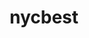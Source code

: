 ---
layout: case
title: nycbest
description:
  - NYC’s Best is an animal shelter with three locations in New York City. They are dedicated to rescuing, rehabilitating, and finding forever homes for homeless and abandoned cats, dogs, and rabbits.
  - We aimed to provide its patrons with a quick way to **easily find and adopt a pet**.
backLink: /cases/nonna
nextPage: NYC's Best
overview:
  deliverable: Responsive website
  roles:
    - Concept
    - Research
    - Visuals
    - Interaction
  duration: Dec 2022 - Feb 2023
  tool: Adobe XD
  problem: Available pet adoption websites have cluttered designs that **aren’t fully responsive, inefficient** or **unusable browsing features**, and **confusing information architecture**.
  solution:
    tag: Design a user-friendly responsive website by providing **clear navigation** and offering a **fast, efficient** pet search and adoption application process.
research:
  description: To understand the users I was designing for and their needs, I conducted qualitative research through a **competitive audit**, **empathy maps**, **interviews**, and **personas**.
  questions:
    - Who are our users?
    - What are their goals?
    - What features are needed for users to achieve these goals?
  target:
    description: The primary user group identified through my research was **working adults with families** and **early career professionals** who don’t have time to read through each pet profile.
  personas:
    - name: Niamh
      age: 35
      job: Dental hygenist
      quote: "I’m always thinking about new ways to spend quality time with my boys."
      image: portrait1.png
      goals:
        - Save for son's education
        - Find new activity to do with sons
        - Read every day
      needs:
        - Skimmable pet profiles
        - Filters for profile listings
        - Clear adoption process
    - name: Winston
      age: 21
      job: Student
      quote: "I hold high standards for myself and the people I surround myself with."
      image: portrait2.png
      goals:
        - Get straight A's this semester
        - Land full-time job in the city
        - Be more active each day
      needs:
        - Filters for pet characteristics
        - First-time pet parent info
        - Online contact options
  challenges:
    - Not assistive technology accessible
    - No descriptive filters
    - Poor information architecture
  opportunities:
    - Optimize for assistive technologies
    - Provide descriptive filters
    - Clear information architecture
  competitive_analysis:
    summary: Next, I compared the **pet adoption flow** on existing competitors’ sites. I selected **two direct competitors** from local animal shelters, along with **two indirect competitors** that offer services for pet owners.
    competitors:
      - competitor1.png
      - competitor2.png
      - competitor3.png
      - competitor4.png
ideation:
  summary: Next, I sketched out four different iterations of the homepage, with a focus on avoiding a text-heavy screen for a quicker browsing experience.
  diagram:
    image: ideation.png
    description: For the refined version, I prioritized a **quick and easy way to search pet profiles** with filters like location and pet type to help users save time.
wireframes:
  summary: For my digital wireframes, I prioritized **multiple ways to enter the user flow** through landmarks, such as navigation and search.
  images:
    - wireframe.png
    - wireframe2.png
sitemap:
  summary: "**Difficulty with website navigation** was a primary pain point for users, so I aimed to make the information architecture **simple and intuitive**. I created the sitemap with the common structure used by existing animal shelters in mind."
testing:
  notes:
    - I conducted **two rounds of usability studies**.
    - Findings from the first study helped **guide** the designs from wireframes to mockups.
    - The second study used a high-fidelity prototype and revealed what aspects of the mockups needed **refining**.
  study_type: Unmoderated
  location: United States
  participants: 5 participants
  length: 20-30 minutes
  image: test.gif
  tests:
    - Sign up to create new account.
    - Select menu item and add to cart.
    - Complete checkout for pickup order.
    - Track progress of order. Return to home once order is complete.
  insights:
    - Users want easy access to the **full menu**
    - Users want to use **familiar navigation styles** (e.g. scrolling and searching) on the homepage
    - Users want to order with **as little steps** involved as possible
    - Users want easy access to **current and past orders**
final_designs:
  - title: Single Sign-On and 2FA
    summary: I provided single-sign on options for the most commonly used platforms, as well as two-factor authentication for a quicker login process.
    image: design1.gif
  - title: Loyalty Discounts
    summary: I added a popup to apply offers on the checkout page to encourage use of the app, as well as a quicker checkout process.
    image: design2.gif
  - title: Order Estimates
    summary: I provided two options, ‘ASAP’ and ‘Schedule,’ for pickup and delivery times for users with unpredictable schedules.
    image: design3.gif
  - title: Live Order Tracking
    summary: I added live order tracking, with each step of the process listed, so that users with busy schedules could time their pickup accurately.
    image: design4.gif
takeaways:
  summary: "This was my **first portfolio project** in the Google UX Design certificate program, as well as my **first experience designing with Figma**. Throughout Courses 2-5, I began practicing and implementing the principles I was learning about. Watching my designs come to life and receiving user feedback was an **extremely rewarding and insightful process**."
  lessons:
    - lesson: Color Theory
      learning: I learned how much of an impact the color palette has on the overall impression and energy of a site. After changing the initial color scheme to a more vibrant purple, the site felt more suited to the modern, tailored-to-you concept I had in mind for NYC’s Best.
    - lesson: Accessibility
      learning: I learned that designing for people who use assistive technologies improves the user experience for all users through icons, bottom navigation bars, and an accessible color palette.
    - lesson: Labels
      learning: I learned that all button labels and CTAs should use language that is straightforward and understandable for users regardless of their familiarity with similar food ordering apps.
  next_steps:
    - Conduct a third usability study to evaluate whether the pain points users experienced have been effectively addressed
    - Conduct more user research to determine any new areas of need
---